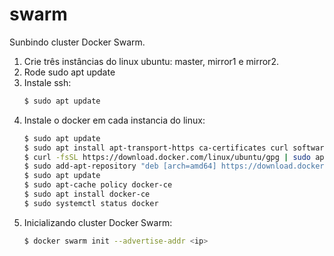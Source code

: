 # swarm

Sunbindo cluster Docker Swarm.

1. Crie três instâncias do linux ubuntu: master, mirror1 e mirror2.
2. Rode sudo apt update
3. Instale ssh: 
     ```bash
     $ sudo apt update
     ```
4. Instale o docker em cada instancia do linux: 
    ```bash
    $ sudo apt update
    $ sudo apt install apt-transport-https ca-certificates curl software-properties-common
    $ curl -fsSL https://download.docker.com/linux/ubuntu/gpg | sudo apt-key add -
    $ sudo add-apt-repository "deb [arch=amd64] https://download.docker.com/linux/ubuntu bionic stable"
    $ sudo apt update
    $ sudo apt-cache policy docker-ce
    $ sudo apt install docker-ce
    $ sudo systemctl status docker
    ```
5. Inicializando cluster Docker Swarm:
     ```bash
    $ docker swarm init --advertise-addr <ip>  
    ```